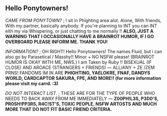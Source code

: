 ## Hello Ponytowners!
*CAME FROM PONYTOWN?* ; I sit in Phighting area alot. Alone, With friends, With my partner, basically anybody. If you're planning to INT you can INT eith my via Whispering, or just chatting to me normally !! **ALSO, JUST A WARNING THAT I OCCASIONALLY HAVE A BRAINROT HUMOR, IF I GO OVERBOARD PLEASE INFORM ME. THANK YOU!**

*INFORMATION?* ; OH RIGHT! Hello Ponytowners! The names Fluid, but i can also go by Parasetical / Masshy!! Minor + NO NSFW please! (BRAINROT HUMOR IS OKAY WITH ME, NWS.) I am Taken by Ruby !!
BISEXUAL (IF CLOSE) AND AROACE (STRANGERS + FRIENDS) — ALL/ANY + ZE /ZEM PRNS! 
FANDOMS IM IN ARE **PHIGHTING, YAELOKRE, FNAF, DANDYS WORLD, CARDCAPTOR SAKURA, FPE, AND MORE!! (for more information please visit my carrd. :3)**

*DO NOT INTERACT LIST.* ; THESE ARE FOR THE TYPE OF PEOPLE WHO NEEDS TO BACK AWAY FROM  ME IMMEDIATELY — **Z00PH!L3S, P3D0'S, PR0SH!PP3RS, R4C!ST'S, TOXIC PEOPLE, NSFW ARTOSTS AND MUCH MORE THAT DO NOT FIT BASIC FRIEND CRITERIA.**
